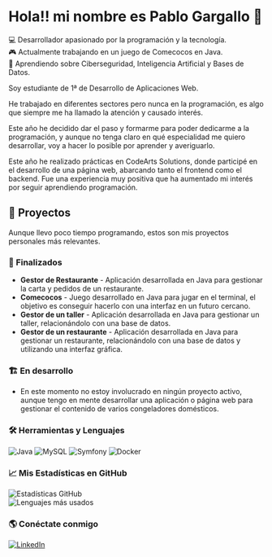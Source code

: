 # Hola!! mi nombre es Pablo Gargallo 👋
💻 Desarrollador apasionado por la programación y la tecnología.  
🎮 Actualmente trabajando en un juego de Comecocos en Java.  
🚀 Aprendiendo sobre Ciberseguridad, Inteligencia Artificial y Bases de Datos.

Soy estudiante de 1ª de Desarrollo de Aplicaciones Web.

He trabajado en diferentes sectores pero nunca en la programación, es algo que siempre me ha llamado la atención y causado interés.

Este año he decidido dar el paso y formarme para poder dedicarme a la programación, y aunque no tenga claro en qué especialidad me quiero desarrollar, voy a hacer lo posible por aprender y averiguarlo.

Este año he realizado prácticas en CodeArts Solutions, donde participé en el desarrollo de una página web, abarcando tanto el frontend como el backend. Fue una experiencia muy positiva que ha aumentado mi interés por seguir aprendiendo programación.


## 🚀 Proyectos
Aunque llevo poco tiempo programando, estos son mis proyectos personales más relevantes.

### 📌 Finalizados
- **Gestor de Restaurante** - Aplicación desarrollada en Java para gestionar la carta y pedidos de un restaurante.
- **Comecocos** - Juego desarrollado en Java para jugar en el terminal, el objetivo es conseguir hacerlo con una interfaz en un futuro cercano.
- **Gestor de un taller** - Aplicación desarrollada en Java para gestionar un taller, relacionándolo con una base de datos.
- **Gestor de un restaurante** - Aplicación desarrollada en Java para gestionar un restaurante, relacionándolo con una base de datos y utilizando una interfaz gráfica.


### 🏗️ En desarrollo

- En este momento no estoy involucrado en ningún proyecto activo, aunque tengo en mente desarrollar una aplicación o página web para gestionar el contenido de varios congeladores domésticos.


### 🛠 Herramientas y Lenguajes 
![Java](https://img.shields.io/badge/Java-ED8B00?style=for-the-badge&logo=java&logoColor=white) ![MySQL](https://img.shields.io/badge/MySQL-4479A1?style=for-the-badge&logo=mysql&logoColor=white)  ![Symfony](https://img.shields.io/badge/Symfony-000000?style=for-the-badge&logo=symfony&logoColor=white) ![Docker](https://img.shields.io/badge/Docker-2496ED?style=for-the-badge&logo=docker&logoColor=white) 

### 📈 Mis Estadísticas en GitHub  
![Estadísticas GitHub](https://github-readme-stats.vercel.app/api?username=PabloGargalloSanz&show_icons=true&theme=radical)  
![Lenguajes más usados](https://github-readme-stats.vercel.app/api/top-langs/?username=PabloGargalloSanz&layout=compact&theme=radical)  


### 🌎 Conéctate conmigo  
[![LinkedIn](https://img.shields.io/badge/LinkedIn-0077B5?style=for-the-badge&logo=linkedin&logoColor=white)](https://linkedin.com/in/pablo-gargallo-sanz)   

